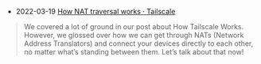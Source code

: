 - 2022-03-19 [How NAT traversal works · Tailscale](https://tailscale.com/blog/how-nat-traversal-works/)
> We covered a lot of ground in our post about How Tailscale Works. However, we glossed over how we can get through NATs (Network Address Translators) and connect your devices directly to each other, no matter what’s standing between them. Let’s talk about that now!
